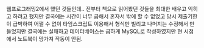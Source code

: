 웹프로그래밍2에서 했던 것들인데..
전부터 책으로 읽어봤던 것들을 최대한 배우고 익히고 하려고 했지만
결국에는 시간이 너무 급해서 혼자서 밖에 할 수 없었고 당시 제출기한이 급박하여 어쩔 수 없이 타임스크립트 이용해서 형식만 빌리고 나머지는 수정해서 만들었지만 결국에는 실패하고
데이터베이스는 급하게 MySQL로 작성하였지만 현 시점에서 노트북이 망가져 작동이 안됨.
